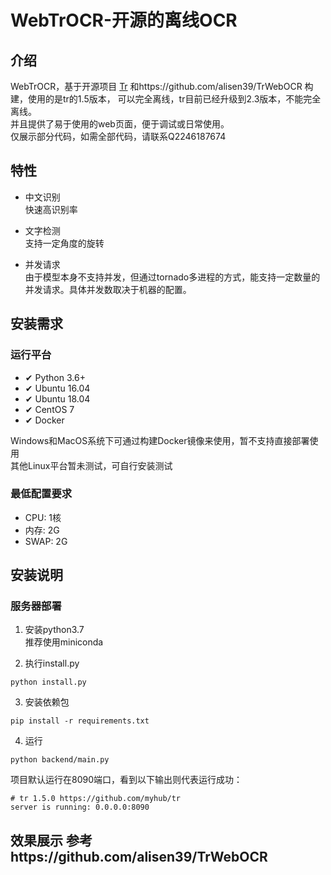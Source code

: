 # WebTrOCR-开源的离线OCR  

## 介绍
WebTrOCR，基于开源项目 [Tr](https://github.com/myhub/tr) 
和https://github.com/alisen39/TrWebOCR 构建，使用的是tr的1.5版本，
可以完全离线，tr目前已经升级到2.3版本，不能完全离线。  
并且提供了易于使用的web页面，便于调试或日常使用。  
仅展示部分代码，如需全部代码，请联系Q2246187674


## 特性
* 中文识别  
快速高识别率
 
* 文字检测  
支持一定角度的旋转  

* 并发请求  
由于模型本身不支持并发，但通过tornado多进程的方式，能支持一定数量的并发请求。具体并发数取决于机器的配置。


## 安装需求  
 
### 运行平台  
* ✔ Python 3.6+  
* ✔ Ubuntu 16.04
* ✔ ️Ubuntu 18.04
* ✔ CentOS 7   
* ✔ Docker   

Windows和MacOS系统下可通过构建Docker镜像来使用，暂不支持直接部署使用  
其他Linux平台暂未测试，可自行安装测试  

### 最低配置要求  
* CPU:    1核  
* 内存:    2G  
* SWAP:   2G  

## 安装说明  
### 服务器部署
1. 安装python3.7  
    推荐使用miniconda
    
2. 执行install.py  
```
python install.py
```  

3. 安装依赖包  
``` shell script
pip install -r requirements.txt
```  

4. 运行  
``` shell script
python backend/main.py
```  

项目默认运行在8090端口，看到以下输出则代表运行成功：  
```shell script
# tr 1.5.0 https://github.com/myhub/tr
server is running: 0.0.0.0:8090
```  




## 效果展示  参考https://github.com/alisen39/TrWebOCR